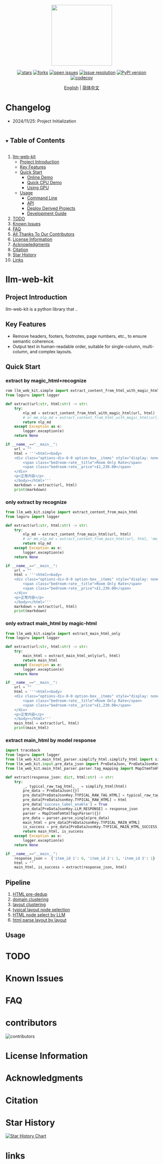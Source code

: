 <div align="center" xmlns="http://www.w3.org/1999/html">
<!-- logo -->
<p align="center">
  <img src="docs/images/llm-web-kit_logo.jpeg" width="200px" style="vertical-align:middle;">
</p>

<!-- icon -->

[![stars](https://img.shields.io/github/stars/opendatalab/llm-web-kit.svg)](https://github.com/opendatalab/llm-web-kit)
[![forks](https://img.shields.io/github/forks/opendatalab/llm-web-kit.svg)](https://github.com/opendatalab/llm-web-kit)
[![open issues](https://img.shields.io/github/issues-raw/opendatalab/llm-web-kit)](https://github.com/opendatalab/llm-web-kit/issues)
[![issue resolution](https://img.shields.io/github/issues-closed-raw/opendatalab/llm-web-kit)](https://github.com/opendatalab/llm-web-kit/issues)
[![PyPI version](https://badge.fury.io/py/llm-web-kit.svg)](https://badge.fury.io/py/llm-web-kit)
[![codecov](https://codecov.io/gh/ccprocessor/llm-webkit-mirror/graph/badge.svg?token=U4RY0R6JUV)](https://codecov.io/gh/ccprocessor/llm-webkit-mirror)

<!-- language -->

[English](README.md) | [简体中文](README_zh-CN.md)

</div>

# Changelog

- 2024/11/25: Project Initialization

<!-- TABLE OF CONTENT -->

<details open="open">
  <summary><h2 style="display: inline-block">Table of Contents</h2></summary>
  <ol>
    <li>
      <a href="#llm-web-kit">llm-web-kit</a>
      <ul>
        <li><a href="#project-introduction">Project Introduction</a></li>
        <li><a href="#key-features">Key Features</a></li>
        <li><a href="#quick-start">Quick Start</a>
            <ul>
            <li><a href="#online-demo">Online Demo</a></li>
            <li><a href="#quick-cpu-demo">Quick CPU Demo</a></li>
            <li><a href="#using-gpu">Using GPU</a></li>
            </ul>
        </li>
        <li><a href="#usage">Usage</a>
            <ul>
            <li><a href="#command-line">Command Line</a></li>
            <li><a href="#api">API</a></li>
            <li><a href="#deploy-derived-projects">Deploy Derived Projects</a></li>
            <li><a href="#development-guide">Development Guide</a></li>
            </ul>
        </li>
      </ul>
    </li>
    <li><a href="#todo">TODO</a></li>
    <li><a href="#known-issues">Known Issues</a></li>
    <li><a href="#faq">FAQ</a></li>
    <li><a href="#contributors">All Thanks To Our Contributors</a></li>
    <li><a href="#license-information">License Information</a></li>
    <li><a href="#acknowledgments">Acknowledgments</a></li>
    <li><a href="#citation">Citation</a></li>
    <li><a href="#star-history">Star History</a></li>
    <li><a href="#links">Links</a></li>
  </ol>
</details>

# llm-web-kit

## Project Introduction

llm-web-kit is a python library that ..

## Key Features

- Remove headers, footers, footnotes, page numbers, etc., to ensure semantic coherence.
- Output text in human-readable order, suitable for single-column, multi-column, and complex layouts.

## Quick Start

### extract by magic_html+recognize

```python
rom llm_web_kit.simple import extract_content_from_html_with_magic_html
from loguru import logger

def extract(url:str, html:str) -> str:
    try:
        nlp_md = extract_content_from_html_with_magic_html(url, html)
        # or mm_nlp_md = extract_content_from_html_with_magic_html(url, html, 'mm_md')
        return nlp_md
    except Exception as e:
        logger.exception(e)
    return None

if __name__=="__main__":
    url = ""
    html = '''<html><body>
    <div class="options-div-0-0 option-box__items" style="display: none;">
        <span class="bedroom-rate__title">Room Only Rate</span>
        <span class="bedroom-rate__price">£1,230.00</span>
    </div>
    <p>正常内容</p>
    </body></html>'''
    markdown = extract(url, html)
    print(markdown)
```

### only extract by recognize

```python
from llm_web_kit.simple import extract_content_from_main_html
from loguru import logger

def extract(url:str, html:str) -> str:
    try:
        nlp_md = extract_content_from_main_html(url, html)
        # or mm_nlp_md = extract_content_from_main_html(url, html, 'mm_md')
        return nlp_md
    except Exception as e:
        logger.exception(e)
    return None

if __name__=="__main__":
    url = ""
    html = '''<html><body>
    <div class="options-div-0-0 option-box__items" style="display: none;">
        <span class="bedroom-rate__title">Room Only Rate</span>
        <span class="bedroom-rate__price">£1,230.00</span>
    </div>
    <p>正常内容</p>
    </body></html>'''
    markdown = extract(url, html)
    print(markdown)
```

### only extract main_html by magic-html

```python
from llm_web_kit.simple import extract_main_html_only
from loguru import logger

def extract(url:str, html:str) -> str:
    try:
        main_html = extract_main_html_only(url, html)
        return main_html
    except Exception as e:
        logger.exception(e)
    return None

if __name__=="__main__":
    url = ""
    html = '''<html><body>
    <div class="options-div-0-0 option-box__items" style="display: none;">
        <span class="bedroom-rate__title">Room Only Rate</span>
        <span class="bedroom-rate__price">£1,230.00</span>
    </div>
    <p>正常内容</p>
    </body></html>'''
    main_html = extract(url, html)
    print(main_html)
```

### extract main_html by model response

```python
import traceback
from loguru import logger
from llm_web_kit.main_html_parser.simplify_html.simplify_html import simplify_html
from llm_web_kit.input.pre_data_json import PreDataJson, PreDataJsonKey
from llm_web_kit.main_html_parser.parser.tag_mapping import MapItemToHtmlTagsParser

def extract(response_json: dict, html:str) -> str:
    try:
        _, typical_raw_tag_html, _ = simplify_html(html)
        pre_data = PreDataJson({})
        pre_data[PreDataJsonKey.TYPICAL_RAW_TAG_HTML] = typical_raw_tag_html
        pre_data[PreDataJsonKey.TYPICAL_RAW_HTML] = html
        pre_data['success_label_enable'] = True
        pre_data[PreDataJsonKey.LLM_RESPONSE] = response_json
        parser = MapItemToHtmlTagsParser({})
        pre_data = parser.parse_single(pre_data)
        main_html = pre_data[PreDataJsonKey.TYPICAL_MAIN_HTML]
        is_success = pre_data[PreDataJsonKey.TYPICAL_MAIN_HTML_SUCCESS]
        return main_html, is_success
    except Exception as e:
        logger.exception(e)
    return None

if __name__=="__main__":
    response_json =  {'item_id 1': 0, 'item_id 2': 1, 'item_id 3': 1}
    html = ""
    main_html, is_success = extract(response_json, html)
```

## Pipeline

1. [HTML pre-dedup](jupyter/html-pre-dedup/main.ipynb)
2. [domain clustering](jupyter/domain_clustering/README.md)
3. [layout clustering](jupyter/layout-clustering/main.ipynb)
4. [typical layout node selection](jupyter/typical-html-select/main.ipynb)
5. [HTML node select by LLM](jupyter/html-node-select-llm/main.ipynb)
6. [html parse layout by layout](jupyter/html-parse-by-layout/main.ipynb)

## Usage

# TODO

# Known Issues

# FAQ

# contributors

![contributors](https://contrib.rocks/image?repo=ccprocessor/llm-webkit-mirror)

# License Information

# Acknowledgments

# Citation

# Star History

[![Star History Chart](https://api.star-history.com/svg?repos=ccprocessor/llm-webkit-mirror&type=Date)](https://star-history.com/#ccprocessor/llm-webkit-mirror&Date)

# links
